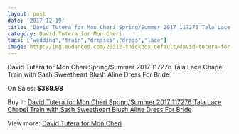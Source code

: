 ```yaml
---
layout: post
date: '2017-12-19'
title: "David Tutera for Mon Cheri Spring/Summer 2017 117276 Tala Lace Chapel Train with Sash Sweetheart Blush Aline Dress For Bride"
category: David Tutera for Mon Cheri
tags: ["wedding","train","dresses","dress","lace"]
image: http://img.eudances.com/26312-thickbox_default/david-tutera-for-mon-cheri-spring-summer-2017-117276-tala-lace-chapel-train-with-sash-sweetheart-blush-aline-dress-for-bride.jpg
---
```

David Tutera for Mon Cheri Spring/Summer 2017 117276 Tala Lace Chapel Train with Sash Sweetheart Blush Aline Dress For Bride

On Sales: **$389.98**
<a href="https://www.eudances.com/en/david-tutera-for-mon-cheri/8802-david-tutera-for-mon-cheri-spring-summer-2017-117276-tala-lace-chapel-train-with-sash-sweetheart-blush-aline-dress-for-bride.html"><amp-img layout="responsive" width="600" height="600" src="//img.eudances.com/26312-thickbox_default/david-tutera-for-mon-cheri-spring-summer-2017-117276-tala-lace-chapel-train-with-sash-sweetheart-blush-aline-dress-for-bride.jpg" alt="David Tutera for Mon Cheri Spring/Summer 2017 117276 Tala Lace Chapel Train with Sash Sweetheart Blush Aline Dress For Bride 0" /></a>
<a href="https://www.eudances.com/en/david-tutera-for-mon-cheri/8802-david-tutera-for-mon-cheri-spring-summer-2017-117276-tala-lace-chapel-train-with-sash-sweetheart-blush-aline-dress-for-bride.html"><amp-img layout="responsive" width="600" height="600" src="//img.eudances.com/26315-thickbox_default/david-tutera-for-mon-cheri-spring-summer-2017-117276-tala-lace-chapel-train-with-sash-sweetheart-blush-aline-dress-for-bride.jpg" alt="David Tutera for Mon Cheri Spring/Summer 2017 117276 Tala Lace Chapel Train with Sash Sweetheart Blush Aline Dress For Bride 1" /></a>
<a href="https://www.eudances.com/en/david-tutera-for-mon-cheri/8802-david-tutera-for-mon-cheri-spring-summer-2017-117276-tala-lace-chapel-train-with-sash-sweetheart-blush-aline-dress-for-bride.html"><amp-img layout="responsive" width="600" height="600" src="//img.eudances.com/26314-thickbox_default/david-tutera-for-mon-cheri-spring-summer-2017-117276-tala-lace-chapel-train-with-sash-sweetheart-blush-aline-dress-for-bride.jpg" alt="David Tutera for Mon Cheri Spring/Summer 2017 117276 Tala Lace Chapel Train with Sash Sweetheart Blush Aline Dress For Bride 2" /></a>
<a href="https://www.eudances.com/en/david-tutera-for-mon-cheri/8802-david-tutera-for-mon-cheri-spring-summer-2017-117276-tala-lace-chapel-train-with-sash-sweetheart-blush-aline-dress-for-bride.html"><amp-img layout="responsive" width="600" height="600" src="//img.eudances.com/26313-thickbox_default/david-tutera-for-mon-cheri-spring-summer-2017-117276-tala-lace-chapel-train-with-sash-sweetheart-blush-aline-dress-for-bride.jpg" alt="David Tutera for Mon Cheri Spring/Summer 2017 117276 Tala Lace Chapel Train with Sash Sweetheart Blush Aline Dress For Bride 3" /></a>

Buy it: [David Tutera for Mon Cheri Spring/Summer 2017 117276 Tala Lace Chapel Train with Sash Sweetheart Blush Aline Dress For Bride](https://www.eudances.com/en/david-tutera-for-mon-cheri/8802-david-tutera-for-mon-cheri-spring-summer-2017-117276-tala-lace-chapel-train-with-sash-sweetheart-blush-aline-dress-for-bride.html "David Tutera for Mon Cheri Spring/Summer 2017 117276 Tala Lace Chapel Train with Sash Sweetheart Blush Aline Dress For Bride")

View more: [David Tutera for Mon Cheri](https://www.eudances.com/en/128-david-tutera-for-mon-cheri "David Tutera for Mon Cheri")